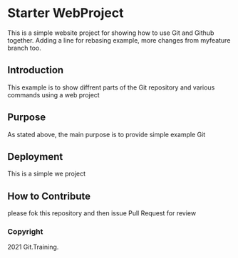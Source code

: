 # Starter WebProject

This is a simple website project for showing how to use Git and Github together. Adding a line for rebasing example,
 more changes from myfeature branch too.

## Introduction

This example is to show diffrent parts of the Git repository and various commands using a web project

## Purpose

As stated above, the main purpose is to provide simple example Git

## Deployment

This is a simple we project

## How to Contribute

please fok this repository and then issue Pull Request for review

### Copyright

2021 Git.Training.